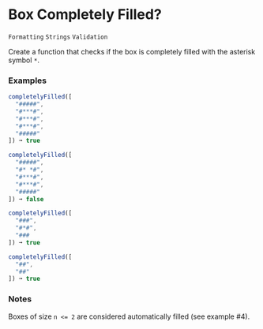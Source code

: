 # Box Completely Filled?

`Formatting` `Strings` `Validation`

Create a function that checks if the box is completely filled with the asterisk symbol `*`.

### Examples

```js
completelyFilled([
  "#####",
  "#***#",
  "#***#",
  "#***#",
  "#####"
]) ➞ true

completelyFilled([
  "#####",
  "#* *#",
  "#***#",
  "#***#",
  "#####"
]) ➞ false

completelyFilled([
  "###",
  "#*#",
  "###
]) ➞ true

completelyFilled([
  "##",
  "##"
]) ➞ true
```

### Notes

Boxes of size `n <= 2` are considered automatically filled (see example #4).
